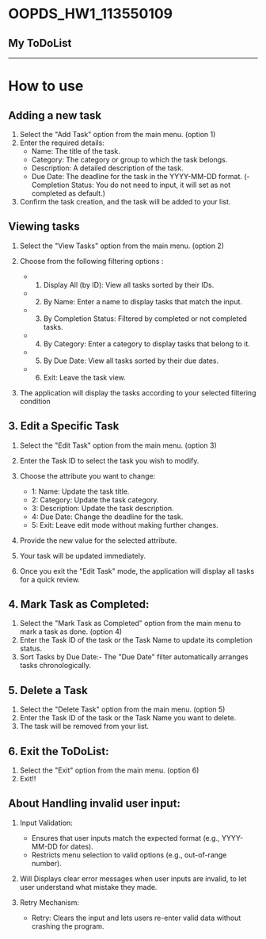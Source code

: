 # OOPDS_HW1_113550109
## My ToDoList
----------------------
# How to use
## Adding a new task
1. Select the "Add Task" option from the main menu. (option 1)
2. Enter the required details:
   - Name: The title of the task.
   - Category: The category or group to which the task belongs.
   - Description: A detailed description of the task.
   - Due Date: The deadline for the task in the YYYY-MM-DD format.
  (- Completion Status: You do not need to input, it will set as not completed as default.)
3. Confirm the task creation, and the task will be added to your list.

## Viewing tasks
1. Select the "View Tasks" option from the main menu. (option 2)
2. Choose from the following filtering options :
   - 1. Display All (by ID): View all tasks sorted by their IDs.
   - 2. By Name: Enter a name to display tasks that match the input.
   - 3. By Completion Status: Filtered by completed or not completed tasks.
   - 4. By Category: Enter a category to display tasks that belong to it.
   - 5. By Due Date: View all tasks sorted by their due dates.
   - 6. Exit: Leave the task view.

3. The application will display the tasks according to your selected filtering condition

## 3. Edit a Specific Task
1. Select the "Edit Task" option from the main menu. (option 3)
2. Enter the Task ID to select the task you wish to modify.
3. Choose the attribute you want to change:
   - 1: Name: Update the task title.
   - 2: Category: Update the task category.
   - 3: Description: Update the task description.
   - 4: Due Date: Change the deadline for the task.
   - 5: Exit: Leave edit mode without making further changes.

4. Provide the new value for the selected attribute.
5. Your task will be updated immediately.
6. Once you exit the "Edit Task" mode, the application will display all tasks for a quick review.

## 4. Mark Task as Completed:
1. Select the "Mark Task as Completed" option from the main menu to mark a task as done. (option 4)
2. Enter the Task ID of the task or the Task Name to update its completion status.
3. Sort Tasks by Due Date:- The "Due Date" filter automatically arranges tasks chronologically.

## 5. Delete a Task
1. Select the "Delete Task" option from the main menu. (option 5)
2. Enter the Task ID of the task or the Task Name you want to delete.
3. The task will be removed from your list.

## 6. Exit the ToDoList:
1. Select the "Exit" option from the main menu. (option 6)
2. Exit!!

## About Handling invalid user input:
1. Input Validation:
   - Ensures that user inputs match the expected format (e.g., YYYY-MM-DD for dates).
   - Restricts menu selection to valid options (e.g., out-of-range number).

2. Will Displays clear error messages when user inputs are invalid, to let user understand what mistake they made.

3. Retry Mechanism:
   - Retry: Clears the input and lets users re-enter valid data without crashing the program.
























